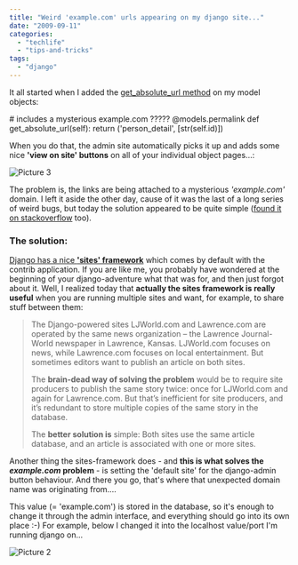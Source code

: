 ```yaml
---
title: "Weird 'example.com' urls appearing on my django site..."
date: "2009-09-11"
categories: 
  - "techlife"
  - "tips-and-tricks"
tags: 
  - "django"
---
```


It all started when I added the [get\_absolute\_url method](http://docs.djangoproject.com/en/dev/ref/models/instances/#get-absolute-url) on my model objects:

\# includes a mysterious example.com ?????
@models.permalink
def get\_absolute\_url(self):
    return ('person\_detail', \[str(self.id)\])

When you do that, the admin site automatically picks it up and adds some nice **'view on site' buttons** on all of your individual object pages...:

![Picture 3](/media/static/blog_img/picture-3.png "Picture 3")

The problem is, the links are being attached to a mysterious _'example.com'_ domain. I left it aside the other day, cause of it was the last of a long series of weird bugs, but today the solution appeared to be quite simple ([found it on stackoverflow](http://stackoverflow.com/questions/344851/django-admins-view-on-site-points-to-example-com-instead-of-my-domain) too).

### The solution:

[Django has a nice **'sites' framework**](http://docs.djangoproject.com/en/dev/ref/contrib/sites/#ref-contrib-sites) which comes by default with the contrib application. If you are like me, you probably have wondered at the beginning of your django-adventure what that was for, and then just forgot about it. Well, I realized today that **actually the sites framework is really useful** when you are running multiple sites and want, for example, to share stuff between them:

> The Django-powered sites LJWorld.com and Lawrence.com are operated by the same news organization – the Lawrence Journal-World newspaper in Lawrence, Kansas. LJWorld.com focuses on news, while Lawrence.com focuses on local entertainment. But sometimes editors want to publish an article on both sites.
> 
> The **brain-dead way of solving the problem** would be to require site producers to publish the same story twice: once for LJWorld.com and again for Lawrence.com. But that’s inefficient for site producers, and it’s redundant to store multiple copies of the same story in the database.
> 
> The **better solution is** simple: Both sites use the same article database, and an article is associated with one or more sites.

Another thing the sites-framework does - and **this is what solves the _example.com_ problem** - is setting the 'default site' for the django-admin button behaviour. And there you go, that's where that unexpected domain name was originating from....

This value (= 'example.com') is stored in the database, so it's enough to change it through the admin interface, and everything should go into its own place :-) For example, below I changed it into the localhost value/port I'm running django on...

![Picture 2](/media/static/blog_img/picture-2.png "Picture 2")
